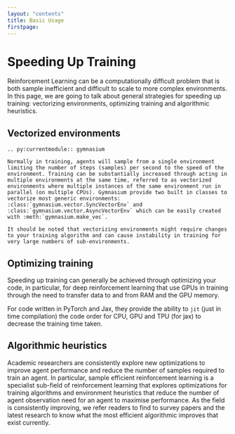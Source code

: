 ```yaml
---
layout: "contents"
title: Basic Usage
firstpage:
---
```


# Speeding Up Training

Reinforcement Learning can be a computationally difficult problem that is both sample inefficient and difficult to scale to more complex environments. 
In this page, we are going to talk about general strategies for speeding up training: vectorizing environments, optimizing training and algorithmic heuristics. 

## Vectorized environments

```{eval-rst}
.. py:currentmodule:: gymnasium

Normally in training, agents will sample from a single environment limiting the number of steps (samples) per second to the speed of the environment. Training can be substantially increased through acting in multiple environments at the same time, referred to as vectorized environments where multiple instances of the same environment run in parallel (on multiple CPUs). Gymnasium provide two built in classes to vectorize most generic environments: :class:`gymnasium.vector.SyncVectorEnv` and :class:`gymnasium.vector.AsyncVectorEnv` which can be easily created with :meth:`gymnasium.make_vec`. 

It should be noted that vectorizing environments might require changes to your training algorithm and can cause instability in training for very large numbers of sub-environments. 
```

## Optimizing training 

Speeding up training can generally be achieved through optimizing your code, in particular, for deep reinforcement learning that use GPUs in training through the need to transfer data to and from RAM and the GPU memory. 

For code written in PyTorch and Jax, they provide the ability to `jit` (just in time compilation) the code order for CPU, GPU and TPU (for jax) to decrease the training time taken. 

## Algorithmic heuristics

Academic researchers are consistently explore new optimizations to improve agent performance and reduce the number of samples required to train an agent. 
In particular, sample efficient reinforcement learning is a specialist sub-field of reinforcement learning that explores optimizations for training algorithms and environment heuristics that reduce the number of agent observation need for an agent to maximise performance. 
As the field is consistently improving, we refer readers to find to survey papers and the latest research to know what the most efficient algorithmic improves that exist currently.  
